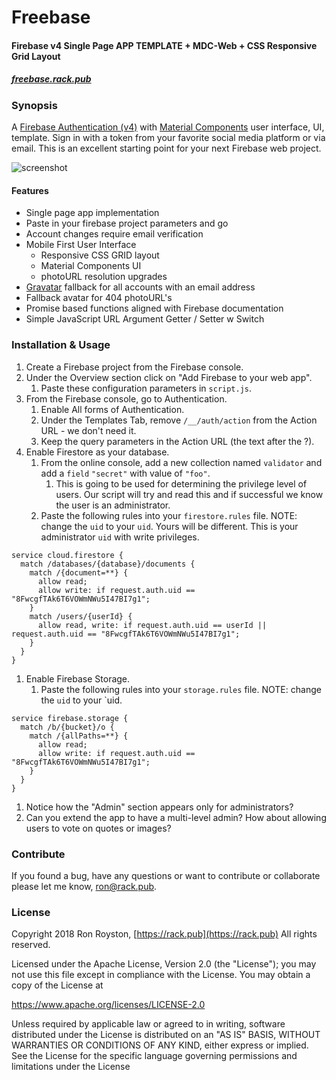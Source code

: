 # Freebase
#### Firebase v4 Single Page APP TEMPLATE + MDC-Web + CSS Responsive Grid Layout

##### [freebase.rack.pub](https://freebase.rack.pub)

### Synopsis

A [Firebase Authentication (v4)](https://firebase.google.com/products/auth/) with [Material Components](//material.io/components) user interface, UI, template. Sign in with a token from your favorite social media platform or via email. 
This is an excellent starting point for your next Firebase web project.

<img src="https://github.com/rhroyston/rhroyston.github.io/blob/master/freebase.jpg" alt="screenshot" style="max-width:80%">

#### Features

 - Single page app implementation
 - Paste in your firebase project parameters and go
 - Account changes require email verification
 - Mobile First User Interface
   - Responsive CSS GRID layout
   - Material Components UI
   - photoURL resolution upgrades
 - [Gravatar](//gravatar.com) fallback for all accounts with an email address
 - Fallback avatar for 404 photoURL's
 - Promise based functions aligned with Firebase documentation
 - Simple JavaScript URL Argument Getter / Setter w Switch

### Installation & Usage

1. Create a Firebase project from the Firebase console.
1. Under the Overview section click on "Add Firebase to your web app".
   1. Paste these configuration parameters in `script.js`.
1. From the Firebase console, go to Authentication.
    1. Enable All forms of Authentication.
    1. Under the Templates Tab, remove `/__/auth/action` from the Action URL - we don't need it. 
    1. Keep the query parameters in the Action URL (the text after the ?).
1. Enable Firestore as your database.
    1. From the online console, add a new collection named `validator` and add a `field` `"secret"` with value of `"foo"`.
        1. This is going to be used for determining the privilege level of users. Our script will try and read this and if successful we know the user is an administrator.
    1. Paste the following rules into your `firestore.rules` file. NOTE: change the `uid` to your `uid`. Yours will be different. This is your administrator `uid` with write privileges.
```
service cloud.firestore {
  match /databases/{database}/documents {
    match /{document=**} {
      allow read;
      allow write: if request.auth.uid == "8FwcgfTAk6T6VOWmNWu5I47BI7g1";
    }
    match /users/{userId} {
      allow read, write: if request.auth.uid == userId || request.auth.uid == "8FwcgfTAk6T6VOWmNWu5I47BI7g1";
    }
  }
}
```
1. Enable Firebase Storage.
    1. Paste the following rules into your `storage.rules` file. NOTE: change the `uid` to your `uid.
```
service firebase.storage {
  match /b/{bucket}/o {
    match /{allPaths=**} {
      allow read;
      allow write: if request.auth.uid == "8FwcgfTAk6T6VOWmNWu5I47BI7g1";
    }
  }
}
```
1. Notice how the "Admin" section appears only for administrators?
1. Can you extend the app to have a multi-level admin? How about allowing users to vote on quotes or images?

### Contribute

If you found a bug, have any questions or want to contribute or collaborate please let me know, [ron@rack.pub](mailto:ron@rack.pub).

### License

Copyright 2018 Ron Royston, [https://rack.pub](https://rack.pub) All rights reserved.

Licensed under the Apache License, Version 2.0 (the "License");
you may not use this file except in compliance with the License.
You may obtain a copy of the License at

  https://www.apache.org/licenses/LICENSE-2.0

Unless required by applicable law or agreed to in writing, software
distributed under the License is distributed on an "AS IS" BASIS,
WITHOUT WARRANTIES OR CONDITIONS OF ANY KIND, either express or implied.
See the License for the specific language governing permissions and
limitations under the License